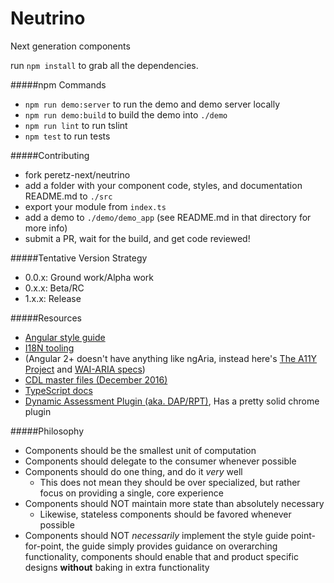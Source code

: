 # Neutrino
Next generation components

run `npm install` to grab all the dependencies.

#####npm Commands
- `npm run demo:server` to run the demo and demo server locally
- `npm run demo:build` to build the demo into `./demo`
- `npm run lint` to run tslint
- `npm test` to run tests

#####Contributing
- fork peretz-next/neutrino
- add a folder with your component code, styles, and documentation README.md to `./src`
- export your module from `index.ts`
- add a demo to `./demo/demo_app` (see README.md in that directory for more info)
- submit a PR, wait for the build, and get code reviewed!

#####Tentative Version Strategy
 - 0.0.x: Ground work/Alpha work
 - 0.x.x: Beta/RC
 - 1.x.x: Release

#####Resources
 - [Angular style guide](https://angular.io/styleguide)
 - [I18N tooling](https://angular.io/docs/ts/latest/cookbook/i18n.html)
 - (Angular 2+ doesn't have anything like ngAria, instead here's [The A11Y Project](http://a11yproject.com/) and [WAI-ARIA specs](https://www.w3.org/TR/wai-aria/))
 - [CDL master files (December 2016)](https://ibm.ent.box.com/v/illustratorDecember2016)
 - [TypeScript docs](https://www.typescriptlang.org/docs/tutorial.html)
 - [Dynamic Assessment Plugin (aka. DAP/RPT)](https://w3-connections.ibm.com/wikis/home?lang=en-us#!/wiki/W88ee03f8907c_412b_a3a8_988dabb72b35/page/Dynamic%20Assessment%20Plugin), Has a pretty solid chrome plugin

#####Philosophy
- Components should be the smallest unit of computation 
- Components should delegate to the consumer whenever possible
- Components should do one thing, and do it *very* well
  - This does not mean they should be over specialized, but rather focus on providing a single, core experience
- Components should NOT maintain more state than absolutely necessary
  - Likewise, stateless components should be favored whenever possible
- Components should NOT *necessarily* implement the style guide point-for-point, the guide simply provides guidance on overarching functionality, components should enable that and product specific designs **without** baking in extra functionality
